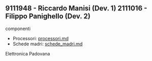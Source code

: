 9111948 - Riccardo Manisi (Dev. 1)
2111016 - Filippo Panighello (Dev. 2)
---

componenti
- Processori: [processori.md](componenti/processori.md)
- Schede madri: [schede_madri.md](componenti/schede_madri.md)

Elettronica Padovana